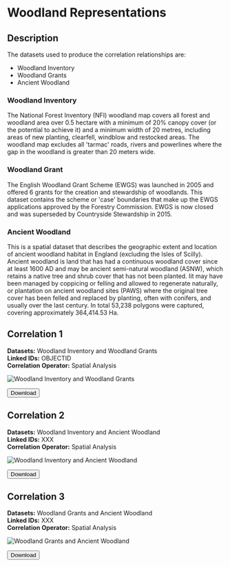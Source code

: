 # Woodland Representations

## Description
The datasets used to produce the correlation relationships are:
- Woodland Inventory
- Woodland Grants
- Ancient Woodland

### Woodland Inventory

The National Forest Inventory (NFI) woodland map covers all forest and woodland area over 0.5 hectare with a minimum of 20% canopy cover (or the potential to achieve it) and a minimum width of 20 metres, including areas of new planting, clearfell, windblow and restocked areas. The woodland map excludes all 'tarmac' roads, rivers and powerlines where the gap in the woodland is greater than 20 meters wide. 


### Woodland Grant

The English Woodland Grant Scheme (EWGS) was launched in 2005 and offered 6 grants for the creation and stewardship of woodlands. This dataset contains the scheme or 'case' boundaries that make up the EWGS applications approved by the Forestry Commission. EWGS is now closed and was superseded by Countryside Stewardship in 2015. 

### Ancient Woodland

This is a spatial dataset that describes the geographic extent and location of ancient woodland habitat in England (excluding the Isles of Scilly). Ancient woodland is land that has had a continuous woodland cover since at least 1600 AD and may be ancient semi-natural woodland (ASNW), which retains a native tree and shrub cover that has not been planted. Iit may have been managed by coppicing or felling and allowed to regenerate naturally, or plantation on ancient woodland sites (PAWS) where the original tree cover has been felled and replaced by planting, often with conifers, and usually over the last century. In total 53,238 polygons were captured, covering approximately 364,414.53 Ha. 

## Correlation 1

__Datasets:__ Woodland Inventory and Woodland Grants
<br> __Linked IDs:__ OBJECTID
<br> __Correlation Operator:__ Spatial Analysis


![Woodland Inventory and Woodland Grants](/_media/Sampledata1.PNG) 

 <a href="http://www.google.com/">
    <button>Download</button>
</a>


## Correlation 2

__Datasets:__ Woodland Inventory and Ancient Woodland
<br> __Linked IDs:__ XXX
<br> __Correlation Operator:__ Spatial Analysis


![Woodland Inventory and Ancient Woodland](/_media/Sampledata2.PNG)


 <a href="http://www.google.com/">
    <button>Download</button>
</a>

## Correlation 3

__Datasets:__ Woodland Grants and Ancient Woodland
<br> __Linked IDs:__ XXX
<br> __Correlation Operator:__ Spatial Analysis

![Woodland Grants and Ancient Woodland](/_media/Sampledata3.PNG)


 <a href="http://www.google.com/">
    <button>Download</button>
</a>


